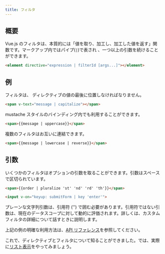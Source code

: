 ```yaml
---
title: フィルタ
---
```


## 概要

Vue.js のフィルタは、本質的には「値を取り、加工し、加工した値を返す」関数です。マークアップ内ではパイプ(`|`)で表され 、一つ以上の引数を続けることができます。

``` html
<element directive="expression | filterId [args...]"></element>
```

## 例

フィルタは、 ディレクティブの値の最後に位置しなければなりません。

``` html
<span v-text="message | capitalize"></span>
```

mustache スタイルのバインディング内でも利用することができます。

``` html
<span>{{message | uppercase}}</span>
```

複数のフィルタはお互いに連結できます。

``` html
<span>{{message | lowercase | reverse}}</span>
```

## 引数

いくつかのフィルタはオプションの引数を取ることができます。引数はスペースで区切られています。

``` html
<span>{{order | pluralize 'st' 'nd' 'rd' 'th'}}</span>
```

``` html
<input v-on="keyup: submitForm | key 'enter'">
```

プレーンな文字列引数は、引用符 ('') で囲む必要があります。引用符ではない引数は、現在のデータスコープに対して動的に評価されます。詳しくは、カスタムフィルタの詳細について話すときに説明します。

上記の例の明確な利用方法は、[API リファレンス](/api/filters.html)を参照してください。

これで、ディレクティブとフィルタについて知ることができました。では、実際に[リスト表示](/guide/list.html)をやってみましょう。

